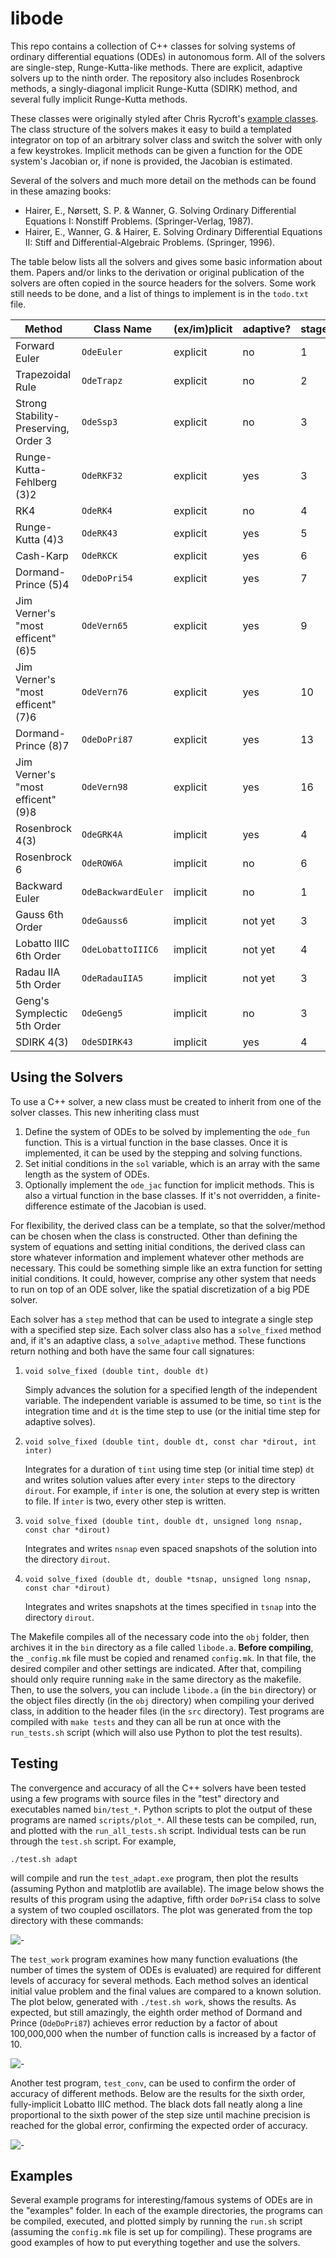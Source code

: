 # libode

This repo contains a collection of C++ classes for solving systems of ordinary differential equations (ODEs) in autonomous form. All of the solvers are single-step, Runge-Kutta-like methods. There are explicit, adaptive solvers up to the ninth order. The repository also includes Rosenbrock methods, a singly-diagonal implicit Runge-Kutta (SDIRK) method, and several fully implicit Runge-Kutta methods.

These classes were originally styled after Chris Rycroft's [example classes](https://github.com/chr1shr/am225_examples/tree/master/1a_ode_solvers). The class structure of the solvers makes it easy to build a templated integrator on top of an arbitrary solver class and switch the solver with only a few keystrokes. Implicit methods can be given a function for the ODE system's Jacobian or, if none is provided, the Jacobian is estimated.

Several of the solvers and much more detail on the methods can be found in these amazing books:
* Hairer, E., Nørsett, S. P. & Wanner, G. Solving Ordinary Differential Equations I: Nonstiff Problems. (Springer-Verlag, 1987).
* Hairer, E., Wanner, G. & Hairer, E. Solving Ordinary Differential Equations II: Stiff and Differential-Algebraic Problems. (Springer, 1996).

The table below lists all the solvers and gives some basic information about them. Papers and/or links to the derivation or original publication of the solvers are often copied in the source headers for the solvers. Some work still needs to be done, and a list of things to implement is in the `todo.txt` file.

Method | Class Name | (ex/im)plicit | adaptive? | stages | order | stability
 --- | --- | --- | --- | --- | --- | ---
Forward Euler | `OdeEuler` | explicit | no | 1 | 1
Trapezoidal Rule | `OdeTrapz` | explicit | no | 2 | 2
Strong Stability-Preserving, Order 3 | `OdeSsp3` | explicit | no | 3 | 3
Runge-Kutta-Fehlberg (3)2 | `OdeRKF32` | explicit | yes | 3 | 3
RK4 | `OdeRK4` | explicit | no | 4 | 4
Runge-Kutta (4)3 | `OdeRK43` | explicit | yes | 5 | 4
Cash-Karp | `OdeRKCK` | explicit | yes | 6 | 5
Dormand-Prince (5)4 | `OdeDoPri54` | explicit | yes | 7 | 5
Jim Verner's "most efficent" (6)5 | `OdeVern65` | explicit | yes | 9 | 6
Jim Verner's "most efficent" (7)6 | `OdeVern76` | explicit | yes | 10 | 7
Dormand-Prince (8)7 | `OdeDoPri87` | explicit | yes | 13 | 8
Jim Verner's "most efficent" (9)8 | `OdeVern98` | explicit | yes | 16 | 9
Rosenbrock 4(3) | `OdeGRK4A` | implicit | yes | 4 | 4 | A
Rosenbrock 6 | `OdeROW6A` | implicit | no | 6 | 6 | A
Backward Euler | `OdeBackwardEuler` | implicit | no | 1 | 1 | L
Gauss 6th Order | `OdeGauss6` | implicit | not yet | 3 | 6 | A
Lobatto IIIC 6th Order | `OdeLobattoIIIC6` | implicit | not yet | 4 | 6 | L
Radau IIA 5th Order | `OdeRadauIIA5` | implicit | not yet | 3 | 5 | L
Geng's Symplectic 5th Order | `OdeGeng5` | implicit | no | 3 | 5 | A?
SDIRK 4(3) | `OdeSDIRK43` | implicit | yes | 4 | 4 | L

## Using the Solvers

To use a C++ solver, a new class must be created to inherit from one of the solver classes. This new inheriting class must
1. Define the system of ODEs to be solved by implementing the `ode_fun` function. This is a virtual function in the base classes. Once it is implemented, it can be used by the stepping and solving functions.
2. Set initial conditions in the `sol` variable, which is an array with the same length as the system of ODEs.
3. Optionally implement the `ode_jac` function for implicit methods. This is also a virtual function in the base classes. If it's not overridden, a finite-difference estimate of the Jacobian is used.

For flexibility, the derived class can be a template, so that the solver/method can be chosen when the class is constructed. Other than defining the system of equations and setting initial conditions, the derived class can store whatever information and implement whatever other methods are necessary. This could be something simple like an extra function for setting initial conditions. It could, however, comprise any other system that needs to run on top of an ODE solver, like the spatial discretization of a big PDE solver.

Each solver has a `step` method that can be used to integrate a single step with a specified step size. Each solver class also has a `solve_fixed` method and, if it's an adaptive class, a `solve_adaptive` method. These functions return nothing and both have the same four call signatures:

1. `void solve_fixed (double tint, double dt)`

   Simply advances the solution for a specified length of the independent variable. The independent variable is assumed to be time, so `tint` is the integration time and `dt` is the time step to use (or the initial time step for adaptive solves).

2. `void solve_fixed (double tint, double dt, const char *dirout, int inter)`

   Integrates for a duration of `tint` using time step (or initial time step) `dt` and writes solution values after every `inter` steps to the directory `dirout`. For example, if `inter` is one, the solution at every step is written to file. If `inter` is two, every other step is written.

3. `void solve_fixed (double tint, double dt, unsigned long nsnap, const char *dirout)`

   Integrates and writes `nsnap` even spaced snapshots of the solution into the directory `dirout`.

4. `void solve_fixed (double dt, double *tsnap, unsigned long nsnap, const char *dirout)`

   Integrates and writes snapshots at the times specified in `tsnap` into the directory `dirout`.

The Makefile compiles all of the necessary code into the `obj` folder, then archives it in the `bin` directory as a file called `libode.a`. **Before compiling**, the `_config.mk` file must be copied and renamed `config.mk`. In that file, the desired compiler and other settings are indicated. After that, compiling should only require running `make` in the same directory as the makefile. Then, to use the solvers, you can include `libode.a` (in the `bin` directory) or the object files directly (in the `obj` directory) when compiling your derived class, in addition to the header files (in the `src` directory). Test programs are compiled with `make tests` and they can all be run at once with the `run_tests.sh` script (which will also use Python to plot the test results).

## Testing

The convergence and accuracy of all the C++ solvers have been tested using a few programs with source files in the "test" directory and executables named `bin/test_*`. Python scripts to plot the output of these programs are named `scripts/plot_*`. All these tests can be compiled, run, and plotted with the `run_all_tests.sh` script. Individual tests can be run through the `test.sh` script. For example,
```
./test.sh adapt
```
will compile and run the `test_adapt.exe` program, then plot the results (assuming Python and matplotlib are available). The image below shows the results of this program using the adaptive, fifth order `DoPri54` class to solve a system of two coupled oscillators. The plot was generated from the top directory with these commands:

![-](img/adapt.png)

The `test_work` program examines how many function evaluations (the number of times the system of ODEs is evaluated) are required for different levels of accuracy for several methods. Each method solves an identical initial value problem and the final values are compared to a known solution. The plot below, generated with `./test.sh work`, shows the results. As expected, but still amazingly, the eighth order method of Dormand and Prince (`OdeDoPri87`) achieves error reduction by a factor of about 100,000,000 when the number of function calls is increased by a factor of 10.

![-](img/work.png)

Another test program, `test_conv`, can be used to confirm the order of accuracy of different methods. Below are the results for the sixth order, fully-implicit Lobatto IIIC method. The black dots fall neatly along a line proportional to the sixth power of the step size until machine precision is reached for the global error, confirming the expected order of accuracy.

![-](img/conv.png)

## Examples

Several example programs for interesting/famous systems of ODEs are in the "examples" folder. In each of the example directories, the programs can be compiled, executed, and plotted simply by running the `run.sh` script (assuming the `config.mk` file is set up for compiling). These programs are good examples of how to put everything together and use the solvers.
